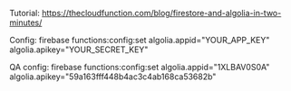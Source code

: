 Tutorial:
https://thecloudfunction.com/blog/firestore-and-algolia-in-two-minutes/

Config:
firebase functions:config:set algolia.appid="YOUR_APP_KEY" algolia.apikey="YOUR_SECRET_KEY"

QA config:
firebase functions:config:set algolia.appid="1XLBAV0S0A" algolia.apikey="59a163fff448b4ac3c4ab168ca53682b"